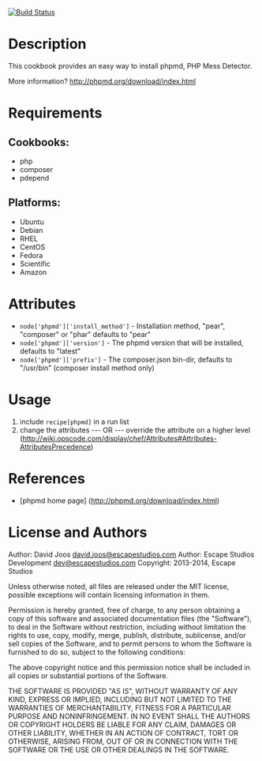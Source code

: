 [![Build Status](https://secure.travis-ci.org/escapestudios-cookbooks/phpmd.png)](http://travis-ci.org/escapestudios-cookbooks/phpmd)

Description
===========

This cookbook provides an easy way to install phpmd, PHP Mess Detector.

More information?
http://phpmd.org/download/index.html

Requirements
============

## Cookbooks:

* php
* composer
* pdepend

## Platforms:

* Ubuntu
* Debian
* RHEL
* CentOS
* Fedora
* Scientific
* Amazon

Attributes
==========

* `node['phpmd']['install_method']` - Installation method, "pear", "composer" or "phar" defaults to "pear"
* `node['phpmd']['version']` - The phpmd version that will be installed, defaults to "latest"
* `node['phpmd']['prefix']` - The composer.json bin-dir, defaults to "/usr/bin" (composer install method only)

Usage
=====

1) include `recipe[phpmd]` in a run list
2)
    change the attributes
    --- OR ---
    override the attribute on a higher level (http://wiki.opscode.com/display/chef/Attributes#Attributes-AttributesPrecedence)

References
==========

* [phpmd home page] (http://phpmd.org/download/index.html)

License and Authors
===================

Author: David Joos <david.joos@escapestudios.com>
Author: Escape Studios Development <dev@escapestudios.com>
Copyright: 2013-2014, Escape Studios

Unless otherwise noted, all files are released under the MIT license,
possible exceptions will contain licensing information in them.

Permission is hereby granted, free of charge, to any person obtaining a copy
of this software and associated documentation files (the "Software"), to deal
in the Software without restriction, including without limitation the rights
to use, copy, modify, merge, publish, distribute, sublicense, and/or sell
copies of the Software, and to permit persons to whom the Software is
furnished to do so, subject to the following conditions:

The above copyright notice and this permission notice shall be included in
all copies or substantial portions of the Software.

THE SOFTWARE IS PROVIDED "AS IS", WITHOUT WARRANTY OF ANY KIND, EXPRESS OR
IMPLIED, INCLUDING BUT NOT LIMITED TO THE WARRANTIES OF MERCHANTABILITY,
FITNESS FOR A PARTICULAR PURPOSE AND NONINFRINGEMENT. IN NO EVENT SHALL THE
AUTHORS OR COPYRIGHT HOLDERS BE LIABLE FOR ANY CLAIM, DAMAGES OR OTHER
LIABILITY, WHETHER IN AN ACTION OF CONTRACT, TORT OR OTHERWISE, ARISING FROM,
OUT OF OR IN CONNECTION WITH THE SOFTWARE OR THE USE OR OTHER DEALINGS IN
THE SOFTWARE.
